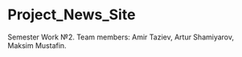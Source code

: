# Project_News_Site
Semester Work №2. Team members: Amir Taziev, Artur Shamiyarov, Maksim Mustafin.
